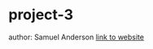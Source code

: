 # project-3
author: Samuel Anderson
[link to website](https://huntik9999.github.io/SamuelDavidAnerson_3_02282022_A/)
